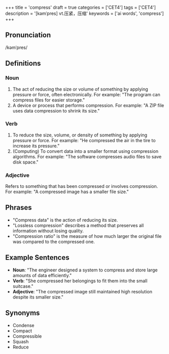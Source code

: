 +++
title = 'compress'
draft = true
categories = ['CET4']
tags = ['CET4']
description = '[kəmˈpres] vt.压紧，压缩'
keywords = ['ai words', 'compress']
+++

## Pronunciation
/kəmˈpres/

## Definitions
### Noun
1. The act of reducing the size or volume of something by applying pressure or force, often electronically. For example: "The program can compress files for easier storage."
2. A device or process that performs compression. For example: "A ZIP file uses data compression to shrink its size."

### Verb
1. To reduce the size, volume, or density of something by applying pressure or force. For example: "He compressed the air in the tire to increase its pressure."
2. (Computing) To convert data into a smaller format using compression algorithms. For example: "The software compresses audio files to save disk space."

### Adjective
Refers to something that has been compressed or involves compression. For example: "A compressed image has a smaller file size."

## Phrases
- "Compress data" is the action of reducing its size.
- "Lossless compression" describes a method that preserves all information without losing quality.
- "Compression ratio" is the measure of how much larger the original file was compared to the compressed one.

## Example Sentences
- **Noun**: "The engineer designed a system to compress and store large amounts of data efficiently."
- **Verb**: "She compressed her belongings to fit them into the small suitcase."
- **Adjective**: "The compressed image still maintained high resolution despite its smaller size."

## Synonyms
- Condense
- Compact
- Compressible
- Squash
- Reduce
